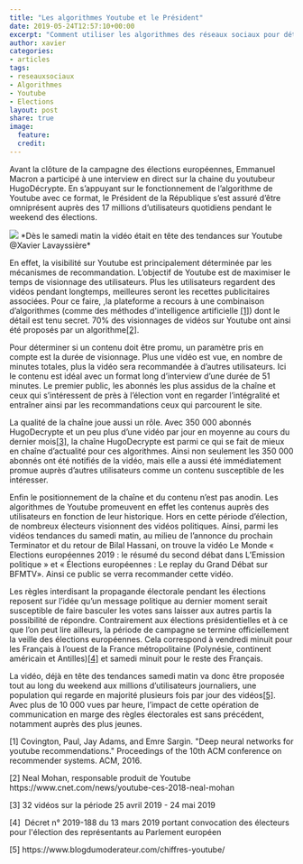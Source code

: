```yaml
---
title: "Les algorithmes Youtube et le Président"
date: 2019-05-24T12:57:10+00:00
excerpt: "Comment utiliser les algorithmes des réseaux sociaux pour détourner les règles électorales?"
author: xavier
categories:
- articles
tags:
- reseauxsociaux
- Algorithmes
- Youtube
- Elections
layout: post
share: true
image:
  feature: 
  credit: 
---
```

Avant la clôture de la campagne des élections européennes, Emmanuel Macron a participé à une interview en direct sur la chaine du youtubeur HugoDécrypte. En s’appuyant sur le fonctionnement de l’algorithme de Youtube avec ce format, le Président de la République s’est assuré d’être omniprésent auprès des 17 millions d’utilisateurs quotidiens pendant le weekend des élections. 

<img class="center-image" src="{{ site.url }}/images/meme-et-president.png">
*Dès le samedi matin la vidéo était en tête des tendances sur Youtube @Xavier Lavayssière*

En effet, la visibilité sur Youtube est principalement déterminée par les mécanismes de recommandation. L’objectif de Youtube est de maximiser le temps de visionnage des utilisateurs. Plus les utilisateurs regardent des vidéos pendant longtemps, meilleures seront les recettes publicitaires associées. Pour ce faire, ,la plateforme a recours à une combinaison d’algorithmes (comme des méthodes d'intelligence artificielle [[1]](#ref1)) dont le détail est tenu secret. 70% des visionnages de vidéos sur Youtube ont ainsi été proposés par un algorithme[[2]](#ref2).

Pour déterminer si un contenu doit être promu, un paramètre pris en compte est la durée de visionnage. Plus une vidéo est vue, en nombre de minutes totales, plus la vidéo sera recommandée à d’autres utilisateurs. Ici le contenu est idéal avec un format long d’interview d’une durée de 51 minutes. Le premier public, les abonnés les plus assidus de la chaîne et ceux qui s’intéressent de près à l’élection vont en regarder l’intégralité et entraîner ainsi par les recommandations ceux qui parcourent le site. 

La qualité de la chaîne joue aussi un rôle. Avec 350 000 abonnés  HugoDecrypte et un peu plus d’une vidéo par jour en moyenne au cours du dernier mois[[3]](#ref3), la chaîne HugoDecrypte est parmi ce qui se fait de mieux en chaîne d’actualité pour ces algorithmes. Ainsi non seulement les 350 000 abonnés ont été notifiés de la vidéo, mais elle a aussi été immédiatement promue auprès d’autres utilisateurs comme un contenu susceptible de les intéresser. 

Enfin le positionnement de la chaîne et du contenu n’est pas anodin. Les algorithmes de Youtube promeuvent en effet les contenus auprès des utilisateurs en fonction de leur historique. Hors en cette période d’élection, de nombreux électeurs visionnent des vidéos politiques. Ainsi, parmi les vidéos tendances du samedi matin, au milieu de l’annonce du prochain Terminator et du retour de Bilal Hassani, on trouve la vidéo Le Monde « Elections européennes 2019 : le résumé du second débat dans L’Emission politique » et « Élections européennes : Le replay du Grand Débat sur BFMTV». Ainsi ce public se verra recommander cette vidéo.

Les règles interdisant la propagande électorale pendant les élections reposent sur l’idée qu’un message politique au dernier moment serait susceptible de faire basculer les votes sans laisser aux autres partis la possibilité de répondre. Contrairement aux élections présidentielles et à ce que l’on peut lire ailleurs, la période de campagne se termine officiellement la veille des élections européennes. Cela correspond à vendredi minuit pour les Français à l’ouest de la France métropolitaine (Polynésie, continent américain et Antilles)[[4]](#ref4) et samedi minuit pour le reste des Français. 

La vidéo, déjà en tête des tendances samedi matin va donc être proposée tout au long du weekend aux millions d’utilisateurs journaliers, une population qui regarde en majorité plusieurs fois par jour des vidéos[[5]](#ref5). Avec plus de 10 000 vues par heure, l’impact de cette opération de communication en marge des règles électorales est sans précédent, notamment auprès des plus jeunes.

<p id="ref1">[1]&nbsp;Covington, Paul, Jay Adams, and Emre Sargin. &quot;Deep neural networks for youtube recommendations.&quot; Proceedings of the 10th ACM conference on recommender systems. ACM, 2016.</p>
<p id="ref2">[2]&nbsp;Neal Mohan, responsable produit de Youtube https://www.cnet.com/news/youtube-ces-2018-neal-mohan</p>
<p id="ref2">[3]&nbsp;32 vid&eacute;os sur la p&eacute;riode 25 avril 2019 - 24 mai 2019</span></p>
<p if="ref4">[4]&nbsp; D&eacute;cret n&deg; 2019-188 du 13 mars 2019 portant convocation des &eacute;lecteurs pour l&#39;&eacute;lection des repr&eacute;sentants au Parlement europ&eacute;en </p>
<p id="ref5">[5]&nbsp;https://www.blogdumoderateur.com/chiffres-youtube/</p>